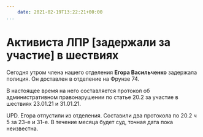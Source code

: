 ```yaml
---
    date: 2021-02-19T13:22:21+00:00
...
```


# Активиста ЛПР [задержали за участие] в шествиях

Сегодня утром члена нашего отделения **Егора Васильченко** задержала полиция. Он доставлен в отделение на Фрунзе 74.

В настоящее время на него составляется протокол об административном правонарушении по статье 20.2 за участие в шествиях 23.01.21 и 31.01.21.

UPD. Егора отпустили из отделения. Составили два протокола по 20.2 ч 5 за 23-е и 31-е. В течение месяца будет суд, точная дата пока неизвестна.